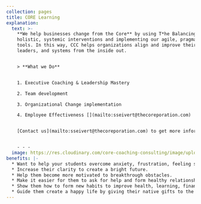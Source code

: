 ```yaml
---
collection: pages
title: CORE Learning
explanation:
  text: >-
    **We help businesses change from the Core** by using T*he Balancing Act's*
    holistic, systemic interventions and implementing our agile, pragmatic
    tools. In this way, CCC helps organizations align and improve their teams,
    leaders, and systems from the inside out.


    > **What we Do**


    1. Executive Coaching & Leadership Mastery

    2. Team development

    3. Organizational Change implementation

    4. Employee Effectiveness [](mailto:sseivert@thecoreporation.com)


    [Contact us](mailto:sseivert@thecoreporation.com) to get more information about implementing lasting organizational, team, and leadership changes. We offer one-on-one consulting and coaching interventions, plus excellent business seminars to increase Productivity, reduce on-the-job Stress, eliminate procrastination for difficult tasks, and encourage every person, at every level of the company, to take full responsibility for outcomes. 


    - - -
  image: https://res.cloudinary.com/core-coaching-consulting/image/upload/v1629033274/CORE_eggkig.jpg
benefits: |-
  * Want to help your students overcome anxiety, frustration, feeling stuck.
  * Increase their clarity to create a bright future.
  * Help them become more motivated to breakthrough obstacles.
  * Make it easier for them to ask for help and form healthy relationships.
  * Show them how to form new habits to improve health, learning, finances.
  * Guide them create a happy life by giving their native gifts to the world.
---
```


